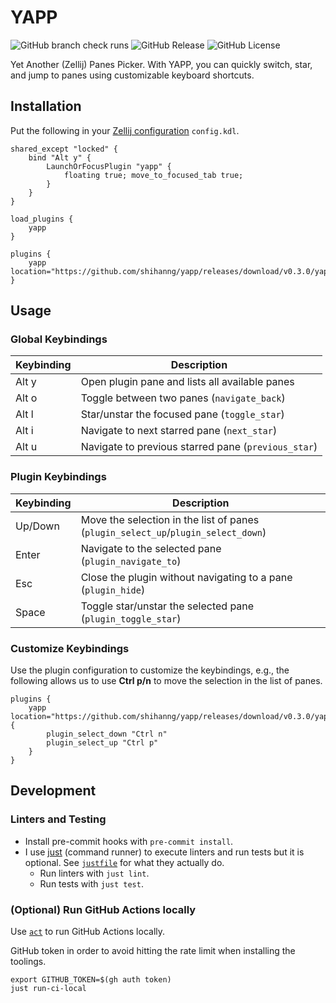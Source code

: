 # YAPP

![GitHub branch check runs](https://img.shields.io/github/check-runs/shihanng/yapp/main)
![GitHub Release](https://img.shields.io/github/v/release/shihanng/yapp)
![GitHub License](https://img.shields.io/github/license/shihanng/yapp)

Yet Another (Zellij) Panes Picker.
With YAPP, you can quickly switch, star, and jump to panes
using customizable keyboard shortcuts.

## Installation

Put the following in your
[Zellij configuration](https://zellij.dev/documentation/configuration.html)
`config.kdl`.

```kdl
shared_except "locked" {
    bind "Alt y" {
        LaunchOrFocusPlugin "yapp" {
            floating true; move_to_focused_tab true;
        }
    }
}

load_plugins {
    yapp
}

plugins {
    yapp location="https://github.com/shihanng/yapp/releases/download/v0.3.0/yapp.wasm"
}
```

## Usage

### Global Keybindings

| Keybinding | Description                                         |
| ---------- | --------------------------------------------------- |
| Alt y      | Open plugin pane and lists all available panes      |
| Alt o      | Toggle between two panes (`navigate_back`)          |
| Alt l      | Star/unstar the focused pane (`toggle_star`)        |
| Alt i      | Navigate to next starred pane (`next_star`)         |
| Alt u      | Navigate to previous starred pane (`previous_star`) |

<!-- markdownlint-disable MD013 -->

### Plugin Keybindings

| Keybinding | Description                                                                       |
| ---------- | --------------------------------------------------------------------------------- |
| Up/Down    | Move the selection in the list of panes (`plugin_select_up`/`plugin_select_down`) |
| Enter      | Navigate to the selected pane (`plugin_navigate_to`)                              |
| Esc        | Close the plugin without navigating to a pane (`plugin_hide`)                     |
| Space      | Toggle star/unstar the selected pane (`plugin_toggle_star`)                       |

### Customize Keybindings

Use the plugin configuration to customize the keybindings, e.g.,
the following allows us to use **Ctrl p/n** to move the selection
in the list of panes.

```kdl
plugins {
    yapp location="https://github.com/shihanng/yapp/releases/download/v0.3.0/yapp.wasm" {
        plugin_select_down "Ctrl n"
        plugin_select_up "Ctrl p"
    }
}
```

<!-- markdownlint-enable MD013 -->

## Development

### Linters and Testing

- Install pre-commit hooks with `pre-commit install`.
- I use [just](https://just.systems/) (command runner) to execute linters
  and run tests but it is optional. See [`justfile`](./justfile) for
  what they actually do.
  - Run linters with `just lint`.
  - Run tests with `just test`.

### (Optional) Run GitHub Actions locally

Use [`act`](https://github.com/nektos/act) to run GitHub Actions locally.

GitHub token in order to avoid hitting the rate limit
when installing the toolings.

```shell
export GITHUB_TOKEN=$(gh auth token)
just run-ci-local
```
